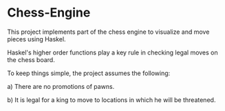 # Chess-Engine
This project implements part of the chess engine to visualize and move pieces using Haskel.

Haskel's higher order functions play a key rule in checking legal moves on the chess board.


To keep things simple, the project assumes the following:

a) There are no promotions of pawns.

b) It is legal for a king to move to locations in which he will be threatened.
